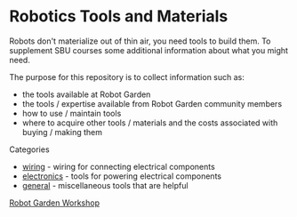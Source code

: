 
# Robotics Tools and Materials

Robots don't materialize out of thin air, you need tools to build them.  To
supplement SBU courses some additional information about what you might need.

The purpose for this repository is to collect information such as:
- the tools available at Robot Garden
- the tools / expertise available from Robot Garden community members
- how to use / maintain tools
- where to acquire other tools / materials and the costs associated with buying / making them

Categories
- [wiring](wiring.md) - wiring for connecting electrical components
- [electronics](electronics.md) - tools for powering electrical components
- [general](general.md) - miscellaneous tools that are helpful

[Robot Garden Workshop](http://www.robotgarden.org/workshop/#programs)
